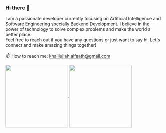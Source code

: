 ### Hi there 👋


I am a passionate developer currently focusing on Artificial Intelligence and Software Engineering specially Backend Development. I believe in the power of technology to solve complex problems and make the world a better place. <br>
Feel free to reach out if you have any questions or just want to say hi. Let's connect and make amazing things together! <br>
<br>
📫 How to reach me: khalilullah.alfaath@gmail.com

<a href="https://github-readme-stats-11km-git-master-khalilullahalfaath.vercel.app/">
  <img height=200 align="center" src="https://github-readme-stats.vercel.app/api?username=khalilullahalfaath&count_private=true" />
</a>
<a href="https://github-readme-stats-11km-git-master-khalilullahalfaath.vercel.app/">
  <img height=200 align="center" src="https://github-readme-stats.vercel.app/api/top-langs/?username=khalilullahalfaath&layout=donut&langs_count=7&size_weight=0.5&count_weight=0.5" />
</a>
